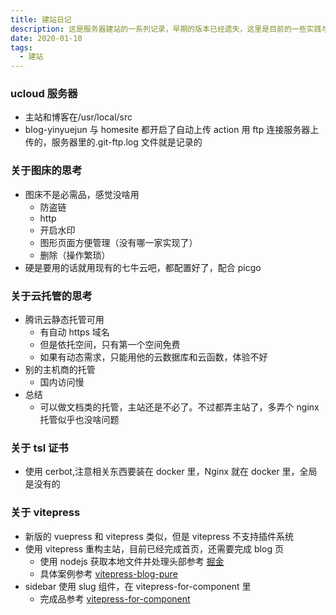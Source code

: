 ```yaml
---
title: 建站日记
description: 这是服务器建站的一系列记录，早期的版本已经遗失，这里是目前的一些实践与想法
date: 2020-01-10
tags:
  - 建站
---
```


### ucloud 服务器

- 主站和博客在/usr/local/src
- blog-yinyuejun 与 homesite 都开启了自动上传 action 用 ftp 连接服务器上传的，服务器里的.git-ftp.log 文件就是记录的

### 关于图床的思考

- 图床不是必需品，感觉没啥用
  - 防盗链
  - http
  - 开启水印
  - 图形页面方便管理（没有哪一家实现了）
  - 删除（操作繁琐）
- 硬是要用的话就用现有的七牛云吧，都配置好了，配合 picgo

### 关于云托管的思考

- 腾讯云静态托管可用
  - 有自动 https 域名
  - 但是依托空间，只有第一个空间免费
  - 如果有动态需求，只能用他的云数据库和云函数，体验不好
- 别的主机商的托管
  - 国内访问慢
- 总结
  - 可以做文档类的托管，主站还是不必了。不过都弄主站了，多弄个 nginx 托管似乎也没啥问题

### 关于 tsl 证书

- 使用 cerbot,注意相关东西要装在 docker 里，Nginx 就在 docker 里，全局是没有的

### 关于 vitepress

- 新版的 vuepress 和 vitepress 类似，但是 vitepress 不支持插件系统
- 使用 vitepress 重构主站，目前已经完成首页，还需要完成 blog 页
  - 使用 nodejs 获取本地文件并处理头部参考 [掘金](https://juejin.cn/post/6896382276389732359)
  - 具体案例参考 [vitepress-blog-pure](https://github.com/airene/vitepress-blog-pure)
- sidebar 使用 slug 组件，在 vitepress-for-component 里
  - 完成品参考 [vitepress-for-component](https://github.com/dewfall123/vitepress-for-component)
